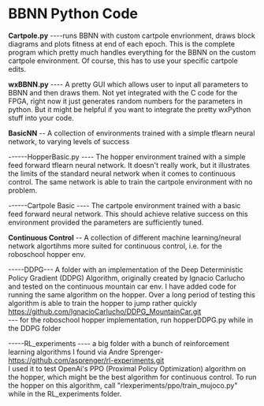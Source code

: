 # BBNN Python Code

__Cartpole.py__
  ----runs BBNN with custom cartpole envrionment, draws block diagrams and plots fitness at end of each epoch. This is the complete program which pretty much handles everything for the BBNN on the custom cartpole environment. Of course, this has to use your specific cartpole edits.

__wxBBNN.py__
  ---- A pretty GUI which allows user to input all parameters to BBNN and then draws them. Not yet integrated with the C code for the FPGA, right now it just generates random numbers for the parameters in python. But it might be helpful if you want to integrate the pretty wxPython stuff into your code.
  
  
__BasicNN__ -- A collection of environments trained with a simple tflearn neural network, to varying levels of success
  
 ------HopperBasic.py
            ---- The hopper environment trained with a simple feed forward tflearn neural network. It doesn't really work, but        it illustrates the limits of the standard neural network when it comes to continuous control. The same network is able        to train the cartpole environment with no problem.

 ------Cartpole Basic
          ---- The cartpole environment trained with a basic feed forward neural network. This should achieve relative success         on this environment provided the parameters are sufficiently tuned.

__Continuous Control__ --  A collection of different machine learning/neural network algortihms more suited for continuous control, i.e. for the roboschool hopper env.

   -----DDPG--- A folder with an implementation of the Deep Deterministic Policy Gradient (DDPG) Algorithm, originally                 created by Ignacio Carlucho and tested on the continuous mountain car env. I have added code for running the same             algorithm on the hopper. Over a long period of testing this algorithm is able to train the hopper to jump rather               quickly https://github.com/IgnacioCarlucho/DDPG_MountainCar.git  
                --- for the roboschool hopper implementation, run hopperDDPG.py while in the DDPG folder
                
   -----RL_experiments ---- a big folder with a bunch of reinforcement learning algorithms I found via Andre Sprenger-                 https://github.com/asprenger/rl-experiments.git  
          I used it to test OpenAi's PPO (Proximal Policy Optimization) algorithm on the hopper, which might be the best                 algorithm for continuous control. To run the hopper on this algorithm, call "rlexperiments/ppo/train_mujoco.py"               while in the RL_experiments folder.
          
          
          

